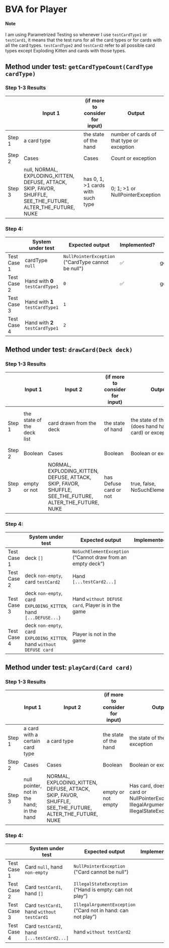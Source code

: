 # BVA for Player
#### Note
I am using Parametrized Testing so whenever I use `testCardType1` or `testCard1`, it means that the test runs for all the card types or for cards with all the card types. `testCardType2` and `testCard2` refer to all possible card types except Exploding Kitten and cards with those types.

## Method under test: `getCardTypeCount(CardType cardType)`
### Step 1-3 Results
|        | Input 1                                                                                                      | (if more to consider for input)   | Output                                    |
|--------|--------------------------------------------------------------------------------------------------------------|-----------------------------------|-------------------------------------------|
| Step 1 | a card type                                                                                                  | the state of the hand             | number of cards of that type or exception |
| Step 2 | Cases                                                                                                        | Cases                             | Count or exception                        |
| Step 3 | null, NORMAL, EXPLODING_KITTEN, DEFUSE, ATTACK, SKIP, FAVOR, SHUFFLE, SEE_THE_FUTURE, ALTER_THE_FUTURE, NUKE | has 0, 1, >1 cards with such type | 0; 1; >1 or NullPointerException          |
### Step 4:
|             | System under test               | Expected output                                     | Implemented?       | Test name                                                    |
|-------------|---------------------------------|-----------------------------------------------------|--------------------|--------------------------------------------------------------|
| Test Case 1 | cardType `null`                 | `NullPointerException`  ("CardType cannot be null") | :white_check_mark: | getCardTypeCount_withNullCardType_throwsNullPointerException |
| Test Case 2 | Hand with **0** `testCardType1` | `0`                                                 | :white_check_mark: | getCardTypeCount_withCardNotInHand_returnsZero               |
| Test Case 3 | Hand with **1** `testCardType1` | `1`                                                 |                    |                                                              |
| Test Case 4 | Hand with **2** `testCardType1` | `2`                                                 |                    |                                                              |

## Method under test: `drawCard(Deck deck)`
### Step 1-3 Results
|        | Input 1                    | Input 2                                                                                                | (if more to consider for input) | Output 1                                                      | Output 2                              |
|--------|----------------------------|--------------------------------------------------------------------------------------------------------|---------------------------------|---------------------------------------------------------------|---------------------------------------|
| Step 1 | the state of the deck list | card drawn from the deck                                                                               | the state of hand               | the state of the hand (does hand has drawn card) or exception | is player in the game (yes/no answer) |
| Step 2 | Boolean                    | Cases                                                                                                  | Boolean                         | Boolean or exception                                          | Boolean                               |
| Step 3 | empty or not               | NORMAL, EXPLODING_KITTEN, DEFUSE, ATTACK, SKIP, FAVOR, SHUFFLE, SEE_THE_FUTURE, ALTER_THE_FUTURE, NUKE | has Defuse card or not          | true, false, NoSuchElementException                           | true, false                           |
### Step 4:
|             | System under test                                                     | Expected output                                             | Implemented? | Test name |
|-------------|-----------------------------------------------------------------------|-------------------------------------------------------------|--------------|-----------|
| Test Case 1 | deck `[]`                                                             | `NoSuchElementException` (“Cannot draw from an empty deck”) |              |           |
| Test Case 2 | deck `non-empty`, card `testCard2`                                    | Hand `[...testCard2...]`                                    |              |           |
| Test Case 3 | deck `non-empty`, card `EXPLODING_KITTEN`, hand `[...DEFUSE...}`      | Hand `without DEFUSE card`,  Player is in the game          |              |           |
| Test Case 4 | deck `non-empty`, card `EXPLODING_KITTEN`, hand `without DEFUSE card` | Player is not in the game                                   |              |           |

## Method under test: `playCard(Card card)`
### Step 1-3 Results
|        | Input 1                                    | Input 2                                                                                                | (if more to consider for input) | Output                                                                                                |
|--------|--------------------------------------------|--------------------------------------------------------------------------------------------------------|---------------------------------|-------------------------------------------------------------------------------------------------------|
| Step 1 | a card with a certain card type            | a card type                                                                                            | the state of the hand           | the state of the hand or exception                                                                    |
| Step 2 | Cases                                      | Cases                                                                                                  | Boolean                         | Boolean or exception                                                                                  |
| Step 3 | null pointer, not in the hand; in the hand | NORMAL, EXPLODING_KITTEN, DEFUSE, ATTACK, SKIP, FAVOR, SHUFFLE, SEE_THE_FUTURE, ALTER_THE_FUTURE, NUKE | empty or not empty              | Has card, does not have card or NullPointerException, IllegalArgumentException, IllegalStateException |
### Step 4:
|             | System under test                          | Expected output                                               | Implemented? | Test name |
|-------------|--------------------------------------------|---------------------------------------------------------------|--------------|-----------|
| Test Case 1 | Card `null`, hand `non-empty`              | `NullPointerException`  ("Card cannot be null")               |              |           |
| Test Case 2 | Card `testCard1`, hand `[]`                | `IllegalStateException` (“Hand is empty: can not play”)       |              |           |
| Test Case 3 | Card `testCard1`, hand `without testCard1` | `IllegalArgumentException` (“Card not in hand: can not play”) |              |           |
| Test Case 4 | Card `testCard2`, hand `[...testCard2...]` | hand `without testCard2`                                      |              |           |

